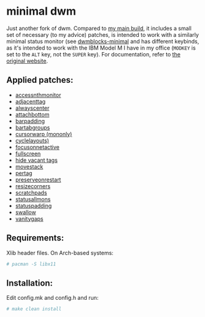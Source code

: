 # minimal dwm

Just another fork of dwm. Compared to [my main build](https://github.com/fedepau/dwm), it includes a small set of necessary (to my advice) patches, is intended to work with a similarly minimal status monitor (see [dwmblocks-minimal](https://github.com/fedepau/dwmblocks-minimal) and has different keybinds, as it's intended to work with the IBM Model M I have in my office (`MODKEY` is set to the `ALT` key, not the `SUPER` key). For documentation, refer to [the original website](https://dwm.suckless.org/).

## Applied patches:
- [accessnthmonitor](https://dwm.suckless.org/patches/accessnthmonitor/)
- [adjacenttag](https://dwm.suckless.org/patches/adjacenttag/)
- [alwayscenter](https://dwm.suckless.org/patches/alwayscenter/)
- [attachbottom](https://dwm.suckless.org/patches/attachbottom/)
- [barpadding](https://dwm.suckless.org/patches/barpadding/)
- [bartabgroups](https://dwm.suckless.org/patches/bartabgroups/)
- [cursorwarp (mononly)](https://dwm.suckless.org/patches/cursorwarp/)
- [cyclelayouts)](https://dwm.suckless.org/patches/cyclelayouts/)
- [focusonnetactive](https://dwm.suckless.org/patches/focusonnetactive/)
- [fullscreen](https://dwm.suckless.org/patches/fullscreen/)
- [hide vacant tags](https://dwm.suckless.org/patches/hide_vacant_tags/)
- [movestack](https://dwm.suckless.org/patches/movestack/)
- [pertag](https://dwm.suckless.org/patches/pertag/)
- [preserveonrestart](https://dwm.suckless.org/patches/preserveonrestart/)
- [resizecorners](https://dwm.suckless.org/patches/resizecorners/)
- [scratchpads](https://dwm.suckless.org/patches/scratchpads/)
- [statusallmons](https://dwm.suckless.org/patches/statusallmons/)
- [statuspadding](https://dwm.suckless.org/patches/statuspadding/)
- [swallow](https://dwm.suckless.org/patches/swallow/)
- [vanitygaps](https://dwm.suckless.org/patches/vanitygaps/)

## Requirements:
Xlib header files. On Arch-based systems:

```bash
# pacman -S libx11
```

## Installation:
Edit config.mk and config.h and run:

```bash
# make clean install
```
